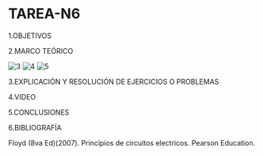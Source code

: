 # TAREA-N6

1.OBJETIVOS



2.MARCO TEÓRICO

![3](https://user-images.githubusercontent.com/117045943/209726837-9b342f5d-165a-41fe-83dd-5dbced1d47c4.jpg)
![4](https://user-images.githubusercontent.com/117045943/209726841-21c2218a-b00f-46b3-b91f-1e0fd3dfdca2.jpg)
![5](https://user-images.githubusercontent.com/117045943/209726848-5996e2cb-818f-44b7-b1ef-70d8887e5b13.jpg)

3.EXPLICACIÓN Y RESOLUCIÓN DE EJERCICIOS O PROBLEMAS



4.VIDEO



5.CONCLUSIONES



6.BIBLIOGRAFÍA

Floyd (8va Ed)(2007). Principios de circuitos electricos. Pearson Education.
